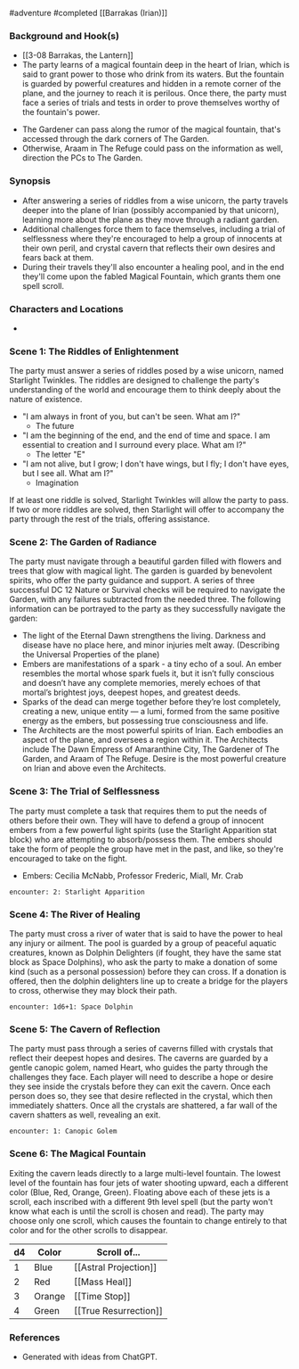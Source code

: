  #adventure #completed  [[Barrakas (Irian)]]

### Background and Hook(s)

- [[3-08  Barrakas, the Lantern]]
- The party learns of a magical fountain deep in the heart of Irian, which is said to grant power to those who drink from its waters. But the fountain is guarded by powerful creatures and hidden in a remote corner of the plane, and the journey to reach it is perilous. Once there, the party must face a series of trials and tests in order to prove themselves worthy of the fountain's power.

* The Gardener can pass along the rumor of the magical fountain, that's accessed through the dark corners of The Garden.
* Otherwise, Araam in The Refuge could pass on the information as well, direction the PCs to The Garden.

### Synopsis

- After answering a series of riddles from a wise unicorn, the party travels deeper into the plane of Irian (possibly accompanied by that unicorn), learning more about the plane as they move through a radiant garden.
- Additional challenges force them to face themselves, including a trial of selflessness where they're encouraged to help a group of innocents at their own peril, and crystal cavern that reflects their own desires and fears back at them.
- During their travels they'll also encounter a healing pool, and in the end they'll come upon the fabled Magical Fountain, which grants them one spell scroll.

### Characters and Locations

- 

### Scene 1: The Riddles of Enlightenment

The party must answer a series of riddles posed by a wise unicorn, named Starlight Twinkles. The riddles are designed to challenge the party's understanding of the world and encourage them to think deeply about the nature of existence.

* "I am always in front of you, but can't be seen. What am I?"
	* The future
* "I am the beginning of the end, and the end of time and space. I am essential to creation and I surround every place. What am I?"
	* The letter "E"
* "I am not alive, but I grow; I don't have wings, but I fly; I don't have eyes, but I see all. What am I?"
	* Imagination

If at least one riddle is solved, Starlight Twinkles will allow the party to pass. If two or more riddles are solved, then Starlight will offer to accompany the party through the rest of the trials, offering assistance.

### Scene 2: The Garden of Radiance

The party must navigate through a beautiful garden filled with flowers and trees that glow with magical light. The garden is guarded by benevolent spirits, who offer the party guidance and support. A series of three successful DC 12 Nature or Survival checks will be required to navigate the Garden, with any failures subtracted from the needed three. The following information can be portrayed to the party as they successfully navigate the garden:

* The light of the Eternal Dawn strengthens the living. Darkness and disease have no place here, and minor injuries melt away. (Describing the Universal Properties of the plane)
* Embers are manifestations of a spark - a tiny echo of a soul. An ember resembles the mortal whose spark fuels it, but it isn’t fully conscious and doesn’t have any complete memories, merely echoes of that mortal’s brightest joys, deepest hopes, and greatest deeds.
* Sparks of the dead can merge together before they’re lost completely, creating a new, unique entity — a lumi, formed from the same positive energy as the embers, but possessing true consciousness and life.
* The Architects are the most powerful spirits of Irian. Each embodies an aspect of the plane, and oversees a region within it. The Architects include The Dawn Empress of Amaranthine City, The Gardener of The Garden, and Araam of The Refuge. Desire is the most powerful creature on Irian and above even the Architects.

### Scene 3: The Trial of Selflessness

The party must complete a task that requires them to put the needs of others before their own. They will have to defend a group of innocent embers from a few powerful light spirits (use the Starlight Apparition stat block) who are attempting to absorb/possess them. The embers should take the form of people the group have met in the past, and like, so they're encouraged to take on the fight.

* Embers: Cecilia McNabb, Professor Frederic, Miall, Mr. Crab

`encounter: 2: Starlight Apparition`

### Scene 4: The River of Healing

The party must cross a river of water that is said to have the power to heal any injury or ailment. The pool is guarded by a group of peaceful aquatic creatures, known as Dolphin Delighters (if fought, they have the same stat block as Space Dolphins), who ask the party to make a donation of some kind (such as a personal possession) before they can cross. If a donation is offered, then the dolphin delighters line up to create a bridge for the players to cross, otherwise they may block their path.

`encounter: 1d6+1: Space Dolphin`

### Scene 5: The Cavern of Reflection

The party must pass through a series of caverns filled with crystals that reflect their deepest hopes and desires. The caverns are guarded by a gentle canopic golem, named Heart, who guides the party through the challenges they face. Each player will need to describe a hope or desire they see inside the crystals before they can exit the cavern. Once each person does so, they see that desire reflected in the crystal, which then immediately shatters. Once all the crystals are shattered, a far wall of the cavern shatters as well, revealing an exit.

`encounter: 1: Canopic Golem`

### Scene 6: The Magical Fountain

Exiting the cavern leads directly to a large multi-level fountain. The lowest level of the fountain has four jets of water shooting upward, each a different color (Blue, Red, Orange, Green). Floating above each of these jets is a scroll, each inscribed with a different 9th level spell (but the party won't know what each is until the scroll is chosen and read). The party may choose only one scroll, which causes the fountain to change entirely to that color and for the other scrolls to disappear.

| d4  | Color  | Scroll of...          |
| --- | ------ | --------------------- |
| 1   | Blue   | [[Astral Projection]] |
| 2   | Red    | [[Mass Heal]]         |
| 3   | Orange | [[Time Stop]]         |
| 4   | Green  | [[True Resurrection]] |

### References

* Generated with ideas from ChatGPT.
